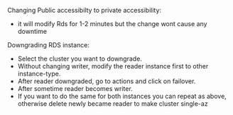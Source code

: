 Changing Public accessibilty to private accessibility:
- it will modify Rds for 1-2 minutes but the change wont cause any downtime

Downgrading RDS instance:
- Select the cluster you want to downgrade.
- Without changing writer, modify the reader instance first to other instance-type.
- After reader downgraded, go to actions and click on failover.
- After sometime reader becomes writer.
- If you want to do the same for both instances you can repeat as above, otherwise delete newly became reader to make cluster single-az
